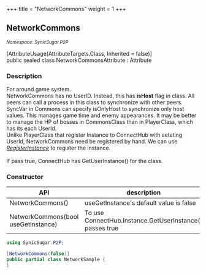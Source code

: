 +++
title = "NetworkCommons"
weight = 1
+++
## NetworkCommons
<small>*Namespace: SynicSugar.P2P* </small>

[AttributeUsage(AttributeTargets.Class,  Inherited = false)]<br>
public sealed class NetworkCommonsAttribute : Attribute


### Description
For around game system.<br>
NetworkCommons has no UserID. Instead, this has **isHost** flag in class. All peers can call a process in this class to synchronize with other peers.<br>
SyncVar in Commons can specify isOnlyHost to synchronize only host values. This manages game time and enemy appearances. It may be better to manage the HP of bosses in CommonsClass than in PlayerClass, which has its each UserId.<br>
Unlike PlayerClass that register Instance to ConnectHub with seteting UserId, NetworkCommons need be registered by hand. We can use *[RegisterInstance](../../SynicSugar.P2P/ConnectHub/registerinstance)* to register the instance.<br><br>
If pass true, ConnectHub has GetUserInstance<T>() for the class.


### Constructor

| API | description |
|---|---|
| NetworkCommons()| useGetInstance's default value is false |
| NetworkCommons(bool useGetInstance) | To use ConnectHub.Instance.GetUserInstance<T>() passes true |


```cs
using SynicSugar.P2P;

[NetworkCommons(false)]
public partial class NetworkSample {
}
```